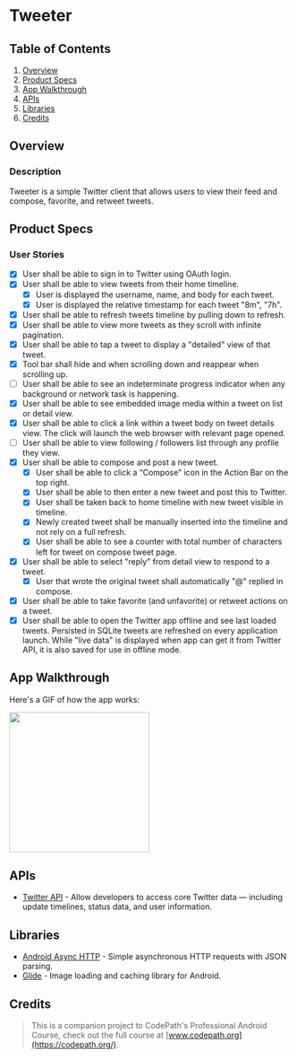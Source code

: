 # Tweeter

## Table of Contents
1. [Overview](#Overview)
2. [Product Specs](#Product-Specs)
3. [App Walkthrough](#App-Walkthrough)
4. [APIs](#APIs)
5. [Libraries](#Libraries)
6. [Credits](#Credits)

## Overview
### Description

Tweeter is a simple Twitter client that allows users to view their feed and compose, favorite, and retweet tweets.

## Product Specs
### User Stories

- [x] User shall be able to sign in to Twitter using OAuth login.
- [x] User shall be able to view tweets from their home timeline.
  - [x] User is displayed the username, name, and body for each tweet.
  - [x] User is displayed the relative timestamp for each tweet "8m", "7h".
- [x] User shall be able to refresh tweets timeline by pulling down to refresh.
- [x] User shall be able to view more tweets as they scroll with infinite pagination.
- [x] User shall be able to tap a tweet to display a "detailed" view of that tweet.
- [x] Tool bar shall hide and when scrolling down and reappear when scrolling up.
- [ ] User shall be able to see an indeterminate progress indicator when any background or network task is happening.
- [x] User shall be able to see embedded image media within a tweet on list or detail view.
- [x] User shall be able to click a link within a tweet body on tweet details view. The click will launch the web browser with relevant page opened.
- [ ] User shall be able to view following / followers list through any profile they view.
- [x] User shall be able to compose and post a new tweet.
  - [x] User shall be able to click a “Compose” icon in the Action Bar on the top right.
  - [x] User shall be able to then enter a new tweet and post this to Twitter.
  - [x] User shall be taken back to home timeline with new tweet visible in timeline.
  - [x] Newly created tweet shall be manually inserted into the timeline and not rely on a full refresh.
  - [x] User shall be able to see a counter with total number of characters left for tweet on compose tweet page.
- [x] User shall be able to select "reply" from detail view to respond to a tweet.
  - [x] User that wrote the original tweet shall automatically "@" replied in compose.
- [x] User shall be able to take favorite (and unfavorite) or retweet actions on a tweet.
- [x] User shall be able to open the Twitter app offline and see last loaded tweets. Persisted in SQLite tweets are refreshed on every application launch. While "live data" is displayed when app can get it from Twitter API, it is also saved for use in offline mode.

## App Walkthrough

Here's a GIF of how the app works:

<img src="ADD_GIF_LINK" width=250><br>

## APIs

- [Twitter API](https://developer.twitter.com/en) - Allow developers to access core Twitter data — including update timelines, status data, and user information.

## Libraries

- [Android Async HTTP](https://github.com/codepath/CPAsyncHttpClient) - Simple asynchronous HTTP requests with JSON parsing.
- [Glide](https://github.com/bumptech/glide) - Image loading and caching library for Android.

## Credits

>This is a companion project to CodePath's Professional Android Course, check out the full course at [www.codepath.org](https://codepath.org/).
